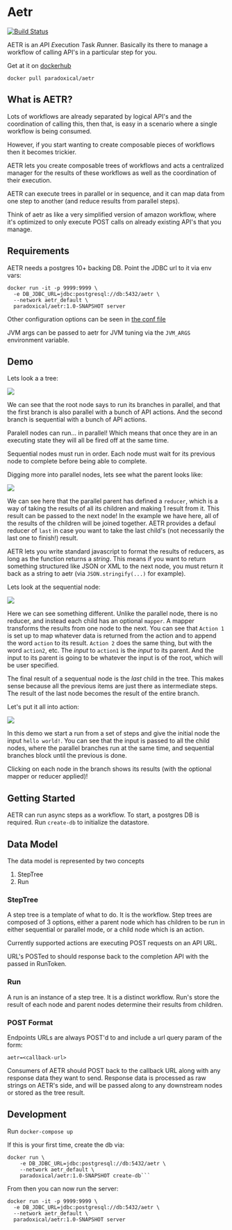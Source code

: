 Aetr
===

[![Build Status](https://travis-ci.org/paradoxical-io/aetr.svg?branch=master)](https://travis-ci.org/paradoxical-io/aetr)


AETR is an *A*PI *E*xecution *T*ask *R*unner.  Basically its there to manage a workflow of calling API's in a particular step for you.

Get at it on [dockerhub](https://hub.docker.com/r/paradoxical/aetr)

```
docker pull paradoxical/aetr
```

What is AETR?
---

Lots of workflows are already separated by logical API's and the coordination of calling this, then that, is easy in a scenario where a single workflow is being consumed.

However, if you start wanting to create composable pieces of workflows then it becomes trickier.

AETR lets you create composable trees of workflows and acts a centralized manager for the results of these workflows as well as the coordination of their execution.

AETR can execute trees in parallel or in sequence, and it can map data from one step to another (and reduce results from parallel steps).

Think of aetr as like a very simplified version of amazon workflow, where it's optimized to only execute POST calls on already existing API's that you manage.

Requirements
---

AETR needs a postgres 10+ backing DB.  Point the JDBC url to it via env vars:

```
docker run -it -p 9999:9999 \
  -e DB_JDBC_URL=jdbc:postgresql://db:5432/aetr \
  --network aetr_default \
  paradoxical/aetr:1.0-SNAPSHOT server
```

Other configuration options can be seen in [the conf file](https://github.com/paradoxical-io/aetr/blob/master/core/src/main/resources/reference.conf)

JVM args can be passed to aetr for JVM tuning via the `JVM_ARGS` environment variable.


Demo
--
Lets look a a tree:

![](./wiki:img/root_tree_1.png)

We can see that the root node says to run its branches in parallel, and that the first branch is also parallel with a bunch of API actions. And the second branch is sequential with a bunch of API actions.

Paralell nodes can run... in parallel! Which means that once they are in an executing state they will all be fired off at the same time. 

Sequential nodes must run in order. Each node must wait for its previous node to complete before being able to complete.

Digging more into parallel nodes, lets see what the parent looks like:

![](./wiki:img/parallel_parent.png)

We can see here that the parallel parent has defined a `reducer`, which is a way of taking the results of all its children and making 1 result from it.  This result can be passed to the next node! In the example we have here, all of the results of the children will be joined together.  AETR provides a defaul reducer of `last` in case you want to take the last child's (not necessarily the last one to finish!) result.

AETR lets you write standard javascript to format the results of reducers, as long as the function returns a _string_. This means if you want to return something structured like JSON or XML to the next node, you must return it back as a string to aetr (via `JSON.stringify(...)` for example).

Lets look at the sequential node:

![](./wiki:img/sequential_parent.png)

Here we can see something different. Unlike the parallel node, there is no reducer, and instead each child has an optional `mapper`. A mapper transforms the results from one node to the next.  You can see that `Action 1` is set up to map whatever data is returned from the action and to append the word `action` to its result. `Action 2` does the same thing, but with the word `action2`, etc.  The _input_ to `action1` is the _input_ to its parent. And the input to its parent is going to be whatever the input is of the root, which will be user specified. 

The final result of a sequentual node is the _last_ child in the tree.  This makes sense because all the previous items are just there as intermediate steps. The result of the last node becomes the result of the entire branch.

Let's put it all into action:

![](./wiki:img/demo.gif)

In this demo we start a run from a set of steps and give the initial node the input `hello world!`. You can see that the input is passed to all the child nodes, where the parallel branches run at the same time, and sequential branches block until the previous is done.

Clicking on each node in the branch shows its results (with the optional mapper or reducer applied)!

Getting Started
---

AETR can run async steps as a workflow.  To start, a postgres DB is required. Run `create-db` to initialize the datastore.

## Data Model
The data model is represented by two concepts

1. StepTree
2. Run

### StepTree

A step tree is a template of what to do. It is the workflow.  Step trees are composed of 3 options, either a parent node which has children to be run in 
either sequential or parallel mode, or a child node which is an action.

Currently supported actions are executing POST requests on an API URL.  

URL's POSTed to should response back to the completion API with the passed in RunToken.

### Run

A run is an instance of a step tree. It is a distinct workflow.  Run's store the result of each node and parent nodes determine their results from children.

### POST Format

Endpoints URLs are always POST'd to and include a url query param of the form:

`aetr=<callback-url>`

Consumers of AETR should POST back to the callback URL along with any response data they want to send. Response data is processed as raw strings on AETR's side, and will be passed along to any downstream nodes or stored as the tree result.

Development
---

Run `docker-compose up`

If this is your first time, create the db via:

```
docker run \
    -e DB_JDBC_URL=jdbc:postgresql://db:5432/aetr \
    --network aetr_default \
    paradoxical/aetr:1.0-SNAPSHOT create-db```

```

From then you can now run the server:

```
docker run -it -p 9999:9999 \
  -e DB_JDBC_URL=jdbc:postgresql://db:5432/aetr \
  --network aetr_default \
  paradoxical/aetr:1.0-SNAPSHOT server
```

